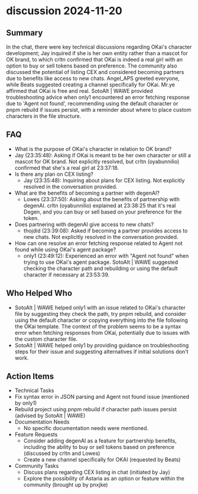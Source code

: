 # discussion 2024-11-20

## Summary
 In the chat, there were key technical discussions regarding OKai's character development; Jay inquired if she is her own entity rather than a mascot for OK brand, to which crltn confirmed that OKai is indeed a real girl with an option to buy or sell tokens based on preference. The community also discussed the potential of listing CEX and considered becoming partners due to benefits like access to new chats. Angel_APS greeted everyone, while Beats suggested creating a channel specifically for OKai. Mr.ye affirmed that OKai is free and real. SotoAlt | WAWE provided troubleshooting advice when only1 encountered an error fetching response due to 'Agent not found', recommending using the default character or pnpm rebuild if issues persist, with a reminder about where to place custom characters in the file structure.

## FAQ
 - What is the purpose of OKai's character in relation to OK brand?
  - Jay (23:35:48): Asking if OKai is meant to be her own character or still a mascot for OK brand. Not explicitly resolved, but crltn (oyabunnilio) confirmed that she's a real girl at 23:37:18.
- Is there any plan on CEX listing?
  - Jay (23:35:48): Inquiring about plans for CEX listing. Not explicitly resolved in the conversation provided.
- What are the benefits of becoming a partner with degenAI?
  - Lowes (23:37:50): Asking about the benefits of partnership with degenAI. crltn (oyabunnilio) explained at 23:38:25 that it's real Degen, and you can buy or sell based on your preference for the token.
- Does partnering with degenAI give access to new chats?
  - thojdid (23:39:08): Asked if becoming a partner provides access to new chats. Not explicitly resolved in the conversation provided.
- How can one resolve an error fetching response related to Agent not found while using OKai's agent package?
  - only1 (23:49:12): Experienced an error with "Agent not found" when trying to use OKai's agent package. SotoAlt | WAWE suggested checking the character path and rebuilding or using the default character if necessary at 23:53:39.

## Who Helped Who
 - SotoAlt | WAWE helped only1 with an issue related to OKai's character file by suggesting they check the path, try pnpm rebuild, and consider using the default character or copying everything into the file following the OKai template. The context of the problem seems to be a syntax error when fetching responses from OKai, potentially due to issues with the custom character file.
- SotoAlt | WAWE helped only1 by providing guidance on troubleshooting steps for their issue and suggesting alternatives if initial solutions don't work.

## Action Items
 - Technical Tasks
  - Fix syntax error in JSON parsing and Agent not found issue (mentioned by only1)
  - Rebuild project using pnpm rebuild if character path issues persist (advised by SotoAlt | WAWE)
- Documentation Needs
  - No specific documentation needs were mentioned.
- Feature Requests
  - Consider adding degenAI as a feature for partnership benefits, including the ability to buy or sell tokens based on preference (discussed by crltn and Lowes)
  - Create a new channel specifically for OKAI (requested by Beats)
- Community Tasks
  - Discuss plans regarding CEX listing in chat (initiated by Jay)
  - Explore the possibility of Astaria as an option or feature within the community (brought up by pnxjke)

